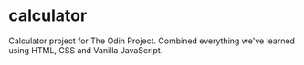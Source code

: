 # calculator

Calculator project for The Odin Project. Combined everything we've learned using HTML, CSS and Vanilla JavaScript. 